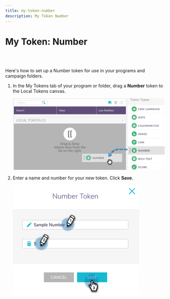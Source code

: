 ```yaml
---
title: my-token-number
description: My Token Number
---
```


# My Token: Number

<br>&nbsp;

Here's how to set up a Number token for use in your programs and campaign folders.

1. In the My Tokens tab of your program or folder, drag a **Number** token to the Local Tokens canvas.

   ![Image One](/help/sky/assets/my-tokens/my-token-number/my-token-number-1.png)

1. Enter a name and number for your new token. Click **Save**.

   ![Image Two](/help/sky/assets/my-tokens/my-token-number/my-token-number-2.png)
